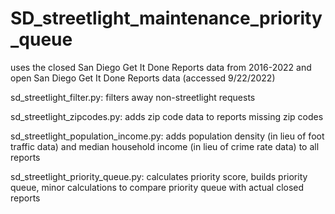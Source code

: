 # SD_streetlight_maintenance_priority_queue

uses the closed San Diego Get It Done Reports data from 2016-2022 and open San Diego Get It Done Reports data (accessed 9/22/2022)

sd_streetlight_filter.py: filters away non-streetlight requests

sd_streetlight_zipcodes.py: adds zip code data to reports missing zip codes

sd_streetlight_population_income.py: adds population density (in lieu of foot traffic data) and median household income (in lieu of crime rate data) to all reports

sd_streetlight_priority_queue.py: calculates priority score, builds priority queue, minor calculations to compare priority queue with actual closed reports
